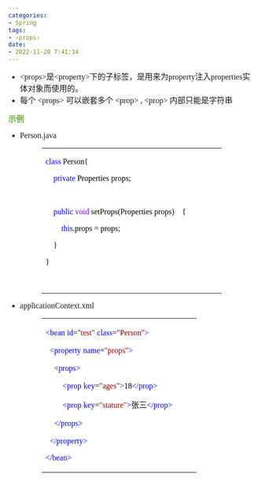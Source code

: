 ```yaml
---
categories:
- Spring
tags:
- ‹props›
date:
- 2022-11-28 7:41:34
---
```


<ul style="list-style-type:disc">
    <li><span style="font-size:12.0pt"><span style="font-family:&quot;Comic Sans MS&quot;">&lt;p</span></span><span
            style="font-size:12.0pt"><span style="font-family:&quot;Comic Sans MS&quot;">rops</span></span><span
            style="font-size:12.0pt"><span style="font-family:&quot;Comic Sans MS&quot;">&gt;</span></span><span
            style="font-size:12.0pt"><span style="font-family:&quot;Microsoft YaHei UI&quot;">是</span></span><span
            style="font-size:12.0pt"><span style="font-family:&quot;Comic Sans MS&quot;">&lt;</span></span><span
            style="font-size:12.0pt"><span style="font-family:&quot;Comic Sans MS&quot;">property</span></span><span
            style="font-size:12.0pt"><span style="font-family:&quot;Comic Sans MS&quot;">&gt;</span></span><span
            style="font-size:12.0pt"><span
                style="font-family:&quot;Microsoft YaHei UI&quot;">下的子标签，是用来为</span></span><span
            style="font-size:12.0pt"><span style="font-family:&quot;Comic Sans MS&quot;">property</span></span><span
            style="font-size:12.0pt"><span style="font-family:&quot;Microsoft YaHei UI&quot;">注入</span></span><span
            style="font-size:12.0pt"><span style="font-family:&quot;Comic Sans MS&quot;">properties</span></span><span
            style="font-size:12.0pt"><span style="font-family:&quot;Microsoft YaHei UI&quot;">实体对象而使用的。</span></span>
    </li>
    <li><span style="font-size:12.0pt"><span style="font-family:&quot;Microsoft YaHei UI&quot;">每个</span></span><span
            style="font-size:12.0pt"><span style="font-family:&quot;Comic Sans MS&quot;"> &lt;props&gt;
            </span></span><span style="font-size:12.0pt"><span
                style="font-family:&quot;Microsoft YaHei UI&quot;">可以嵌套多个</span></span><span
            style="font-size:12.0pt"><span style="font-family:&quot;Comic Sans MS&quot;"> &lt;prop&gt; , &lt;prop&gt;
            </span></span><span style="font-size:12.0pt"><span
                style="font-family:&quot;Microsoft YaHei UI&quot;">内部只能是字符串</span></span></li>
</ul>
<p><span style="font-size:12.0pt"><span style="font-family:&quot;Microsoft YaHei UI&quot;"><span
                style="color:#70ad47"><strong>示例</strong></span></span></span></p>
<ul style="list-style-type:disc">
    <li><span style="font-size:12.0pt"><span style="font-family:&quot;Comic Sans MS&quot;">Person</span></span><span
            style="font-size:12.0pt"><span style="font-family:&quot;Comic Sans MS&quot;">.java</span></span></li>
</ul>
<table summary="" cellspacing="0"
    style="border-collapse:collapse; border-color:#a3a3a3; border-style:solid; border-width:0px; margin-left:68px"
    class=" cke_show_border">
    <tbody>
        <tr>
            <td
                style="background-color:white; border-bottom:0px; border-left:0px; border-right:0px; border-top:0px; vertical-align:top; width:3.6458in">
                <p><span style="font-size:12.0pt"><span style="font-family:&quot;Comic Sans MS&quot;"><span
                                style="color:blue">class</span><span
                                style="color:black">&nbsp;Person{</span></span></span></p>
                <p><span style="font-size:12.0pt"><span
                            style="font-family:&quot;Comic Sans MS&quot;">&nbsp;&nbsp;&nbsp;&nbsp;<span
                                style="color:blue">private</span><span
                                style="color:black">&nbsp;Properties&nbsp;props;</span></span></span></p>
                <p><span style="font-size:12.0pt"><span
                            style="font-family:&quot;Microsoft YaHei&quot;">&nbsp;</span></span></p>
                <p><span style="font-size:12.0pt"><span
                            style="font-family:&quot;Comic Sans MS&quot;">&nbsp;&nbsp;&nbsp;&nbsp;<span
                                style="color:blue">public</span>&nbsp;<span style="color:#8000ff">void</span><span
                                style="color:black">&nbsp;setProps(Properties&nbsp;props)&nbsp;&nbsp;&nbsp;&nbsp;{</span></span></span>
                </p>
                <p><span style="font-size:12.0pt"><span
                            style="font-family:&quot;Comic Sans MS&quot;">&nbsp;&nbsp;&nbsp;&nbsp;&nbsp;&nbsp;&nbsp;&nbsp;<span
                                style="color:blue">this</span><span
                                style="color:black">.props&nbsp;=&nbsp;props;</span></span></span></p>
                <p><span style="font-size:12.0pt"><span style="font-family:&quot;Comic Sans MS&quot;"><span
                                style="color:black">&nbsp;&nbsp;&nbsp;&nbsp;}</span></span></span></p>
                <p><span style="font-size:12.0pt"><span style="font-family:&quot;Comic Sans MS&quot;"><span
                                style="color:black">}</span></span></span></p>
                <p><span style="font-size:12.0pt"><span style="font-family:&quot;Comic Sans MS&quot;"><span
                                style="color:black">&nbsp;</span></span></span></p>
            </td>
        </tr>
    </tbody>
</table>
<ul style="list-style-type:disc">
    <li><span style="font-size:12.0pt"><span
                style="font-family:&quot;Comic Sans MS&quot;">applicationContext.xml</span></span></li>
</ul>
<table summary="" cellspacing="0"
    style="border-collapse:collapse; border-color:#a3a3a3; border-style:solid; border-width:0px; margin-left:68px"
    class=" cke_show_border">
    <tbody>
        <tr>
            <td
                style="background-color:white; border-bottom:0px; border-left:0px; border-right:0px; border-top:0px; vertical-align:top; width:3.118in">
                <p><span style="font-size:12.0pt"><span style="font-family:&quot;Comic Sans MS&quot;"><span
                                style="color:blue">&lt;bean</span></span>&nbsp;<span
                            style="font-family:&quot;Comic Sans MS&quot;"><span style="color:blue">id</span></span><span
                            style="font-family:&quot;Comic Sans MS&quot;"><span style="color:black">=</span></span><span
                            style="font-family:&quot;Comic Sans MS&quot;"><span
                                style="color:maroon">"test"</span></span>&nbsp;<span
                            style="font-family:&quot;Comic Sans MS&quot;"><span
                                style="color:blue">class</span></span><span
                            style="font-family:&quot;Comic Sans MS&quot;"><span style="color:black">=</span></span><span
                            style="font-family:&quot;Comic Sans MS&quot;"><span
                                style="color:maroon">"Person"</span></span><span
                            style="font-family:&quot;Comic Sans MS&quot;"><span
                                style="color:blue">&gt;</span></span></span></p>
                <p><span style="font-size:12.0pt">&nbsp;&nbsp;<span style="font-family:&quot;Comic Sans MS&quot;"><span
                                style="color:blue">&lt;property</span></span>&nbsp;<span
                            style="font-family:&quot;Comic Sans MS&quot;"><span
                                style="color:blue">name</span></span><span
                            style="font-family:&quot;Comic Sans MS&quot;"><span style="color:black">=</span></span><span
                            style="font-family:&quot;Comic Sans MS&quot;"><span
                                style="color:maroon">"props"</span></span><span
                            style="font-family:&quot;Comic Sans MS&quot;"><span
                                style="color:blue">&gt;</span></span></span></p>
                <p><span style="font-size:12.0pt">&nbsp;&nbsp;&nbsp;&nbsp;<span
                            style="font-family:&quot;Comic Sans MS&quot;"><span
                                style="color:blue">&lt;props&gt;</span></span></span></p>
                <p><span style="font-size:12.0pt">&nbsp;&nbsp;&nbsp;&nbsp;&nbsp;&nbsp;&nbsp;&nbsp;<span
                            style="font-family:&quot;Comic Sans MS&quot;"><span
                                style="color:blue">&lt;prop</span></span>&nbsp;<span
                            style="font-family:&quot;Comic Sans MS&quot;"><span
                                style="color:blue">key</span></span><span
                            style="font-family:&quot;Comic Sans MS&quot;"><span style="color:black">=</span></span><span
                            style="font-family:&quot;Comic Sans MS&quot;"><span
                                style="color:maroon">"ages"</span></span><span
                            style="font-family:&quot;Comic Sans MS&quot;"><span
                                style="color:blue">&gt;</span></span><span
                            style="font-family:&quot;Comic Sans MS&quot;"><span
                                style="color:black">18</span></span><span
                            style="font-family:&quot;Comic Sans MS&quot;"><span
                                style="color:blue">&lt;/prop&gt;</span></span></span></p>
                <p><span style="font-size:12.0pt">&nbsp;&nbsp;&nbsp;&nbsp;&nbsp;&nbsp;&nbsp;&nbsp;<span
                            style="font-family:&quot;Comic Sans MS&quot;"><span
                                style="color:blue">&lt;prop</span></span>&nbsp;<span
                            style="font-family:&quot;Comic Sans MS&quot;"><span
                                style="color:blue">key</span></span><span
                            style="font-family:&quot;Comic Sans MS&quot;"><span style="color:black">=</span></span><span
                            style="font-family:&quot;Comic Sans MS&quot;"><span
                                style="color:maroon">"stature"</span></span><span
                            style="font-family:&quot;Comic Sans MS&quot;"><span
                                style="color:blue">&gt;</span></span><span
                            style="font-family:&quot;Microsoft YaHei UI&quot;"><span
                                style="color:black">张三</span></span><span
                            style="font-family:&quot;Comic Sans MS&quot;"><span
                                style="color:blue">&lt;/prop&gt;</span></span></span></p>
                <p><span style="font-size:12.0pt">&nbsp;&nbsp;&nbsp;&nbsp;<span
                            style="font-family:&quot;Comic Sans MS&quot;"><span
                                style="color:blue">&lt;/props&gt;</span></span></span></p>
                <p><span style="font-size:12.0pt">&nbsp;&nbsp;<span style="font-family:&quot;Comic Sans MS&quot;"><span
                                style="color:blue">&lt;/property&gt;</span></span></span></p>
                <p><span style="font-size:12.0pt"><span style="font-family:&quot;Comic Sans MS&quot;"><span
                                style="color:blue">&lt;/bean&gt;</span></span></span></p>
            </td>
        </tr>
    </tbody>
</table>